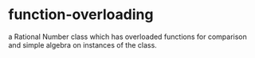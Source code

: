# function-overloading
a Rational Number class which has overloaded functions for comparison and simple algebra on instances of the class.
